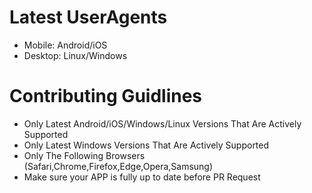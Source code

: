 # Latest UserAgents
- Mobile: Android/iOS
- Desktop: Linux/Windows

# Contributing Guidlines
- Only Latest Android/iOS/Windows/Linux Versions That Are Actively Supported
- Only Latest Windows Versions That Are Actively Supported
- Only The Following Browsers (Safari,Chrome,Firefox,Edge,Opera,Samsung)
- Make sure your APP is fully up to date before PR Request
